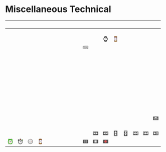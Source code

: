 # Miscellaneous Technical

| &#x2003; | &#x2003; | &#x2003; | &#x2003; | &#x2003; | &#x2003; | &#x2003; | &#x2003; | &#x2003; | &#x2003; | &#x2003; | &#x2003; | &#x2003; | &#x2003; | &#x2003; | &#x2003; |
| :---: | :---: | :---: | :---: | :---: | :---: | :---: | :---: | :---: | :---: | :---: | :---: | :---: | :---: | :---: | :---: |
| &#160; | &#160; | &#160; | &#160; | &#160; | &#160; | &#160; | &#160; | &#160; | &#160; | &#160; | &#160; | &#160; | &#160; | &#160; | &#160; |
| &#160; | &#160; | &#160; | &#160; | &#160; | &#160; | &#160; | &#160; | &#160; | &#160; | <a href="U+231A_watch.svg" title="Watch"><img src="U+231A_watch.svg" x="0" y="0" width="18" height="18"/></a>| <a href="U+231B_hourglass.svg" title="Hourglass"><img src="U+231B_hourglass.svg" x="0" y="0" width="18" height="18"/></a>| &#160; | &#160; | &#160; | &#160; |
| &#160; | &#160; | &#160; | &#160; | &#160; | &#160; | &#160; | &#160; | <a href="U+2328-VS16_keyboard.svg" title="Keyboard"><img src="U+2328-VS16_keyboard.svg" x="0" y="0" width="18" height="18"/></a>| &#160; | &#160; | &#160; | &#160; | &#160; | &#160; | &#160; |
| &#160; | &#160; | &#160; | &#160; | &#160; | &#160; | &#160; | &#160; | &#160; | &#160; | &#160; | &#160; | &#160; | &#160; | &#160; | &#160; |
| &#160; | &#160; | &#160; | &#160; | &#160; | &#160; | &#160; | &#160; | &#160; | &#160; | &#160; | &#160; | &#160; | &#160; | &#160; | &#160; |
| &#160; | &#160; | &#160; | &#160; | &#160; | &#160; | &#160; | &#160; | &#160; | &#160; | &#160; | &#160; | &#160; | &#160; | &#160; | &#160; |
| &#160; | &#160; | &#160; | &#160; | &#160; | &#160; | &#160; | &#160; | &#160; | &#160; | &#160; | &#160; | &#160; | &#160; | &#160; | &#160; |
| &#160; | &#160; | &#160; | &#160; | &#160; | &#160; | &#160; | &#160; | &#160; | &#160; | &#160; | &#160; | &#160; | &#160; | &#160; | &#160; |
| &#160; | &#160; | &#160; | &#160; | &#160; | &#160; | &#160; | &#160; | &#160; | &#160; | &#160; | &#160; | &#160; | &#160; | &#160; | &#160; |
| &#160; | &#160; | &#160; | &#160; | &#160; | &#160; | &#160; | &#160; | &#160; | &#160; | &#160; | &#160; | &#160; | &#160; | &#160; | &#160; |
| &#160; | &#160; | &#160; | &#160; | &#160; | &#160; | &#160; | &#160; | &#160; | &#160; | &#160; | &#160; | &#160; | &#160; | &#160; | &#160; |
| &#160; | &#160; | &#160; | &#160; | &#160; | &#160; | &#160; | &#160; | &#160; | &#160; | &#160; | &#160; | &#160; | &#160; | &#160; | &#160; |
| &#160; | &#160; | &#160; | &#160; | &#160; | &#160; | &#160; | &#160; | &#160; | &#160; | &#160; | &#160; | &#160; | &#160; | &#160; | <a href="U+23CF-VS16_eject_symbol.svg" title="Eject symbol"><img src="U+23CF-VS16_eject_symbol.svg" x="0" y="0" width="18" height="18"/></a>|
| &#160; | &#160; | &#160; | &#160; | &#160; | &#160; | &#160; | &#160; | &#160; | &#160; | &#160; | &#160; | &#160; | &#160; | &#160; | &#160; |
| &#160; | &#160; | &#160; | &#160; | &#160; | &#160; | &#160; | &#160; | &#160; | <a href="U+23E9_black_right-pointing_double_triangle.svg" title="Black right-pointing double triangle"><img src="U+23E9_black_right-pointing_double_triangle.svg" x="0" y="0" width="18" height="18"/></a>| <a href="U+23EA_black_left-pointing_double_triangle.svg" title="Black left-pointing double triangle"><img src="U+23EA_black_left-pointing_double_triangle.svg" x="0" y="0" width="18" height="18"/></a>| <a href="U+23EB_black_up-pointing_double_triangle.svg" title="Black up-pointing double triangle"><img src="U+23EB_black_up-pointing_double_triangle.svg" x="0" y="0" width="18" height="18"/></a>| <a href="U+23EC_black_down-pointing_double_triangle.svg" title="Black down-pointing double triangle"><img src="U+23EC_black_down-pointing_double_triangle.svg" x="0" y="0" width="18" height="18"/></a>| <a href="U+23ED-VS16_black_right-pointing_double_triangle_with_vertical_bar.svg" title="Black right-pointing double triangle with vertical bar"><img src="U+23ED-VS16_black_right-pointing_double_triangle_with_vertical_bar.svg" x="0" y="0" width="18" height="18"/></a>| <a href="U+23EE-VS16_black_left-pointing_double_triangle_with_vertical_bar.svg" title="Black left-pointing double triangle with vertical bar"><img src="U+23EE-VS16_black_left-pointing_double_triangle_with_vertical_bar.svg" x="0" y="0" width="18" height="18"/></a>| <a href="U+23EF-VS16_black_right-pointing_triangle_with_double_vertical_bar.svg" title="Black right-pointing triangle with double vertical bar"><img src="U+23EF-VS16_black_right-pointing_triangle_with_double_vertical_bar.svg" x="0" y="0" width="18" height="18"/></a>|
| <a href="U+23F0_alarm_clock.svg" title="Alarm clock"><img src="U+23F0_alarm_clock.svg" x="0" y="0" width="18" height="18"/></a>| <a href="U+23F1-VS16_stopwatch.svg" title="Stopwatch"><img src="U+23F1-VS16_stopwatch.svg" x="0" y="0" width="18" height="18"/></a>| <a href="U+23F2-VS16_timer_clock.svg" title="Timer clock"><img src="U+23F2-VS16_timer_clock.svg" x="0" y="0" width="18" height="18"/></a>| <a href="U+23F3_hourglass_with_flowing_sand.svg" title="Hourglass with flowing sand"><img src="U+23F3_hourglass_with_flowing_sand.svg" x="0" y="0" width="18" height="18"/></a>| &#160; | &#160; | &#160; | &#160; | <a href="U+23F8-VS16_double_vertical_bar.svg" title="Double vertical bar"><img src="U+23F8-VS16_double_vertical_bar.svg" x="0" y="0" width="18" height="18"/></a>| <a href="U+23F9-VS16_black_square_for_stop.svg" title="Black square for stop"><img src="U+23F9-VS16_black_square_for_stop.svg" x="0" y="0" width="18" height="18"/></a>| <a href="U+23FA-VS16_black_circle_for_record.svg" title="Black circle for record"><img src="U+23FA-VS16_black_circle_for_record.svg" x="0" y="0" width="18" height="18"/></a>|


